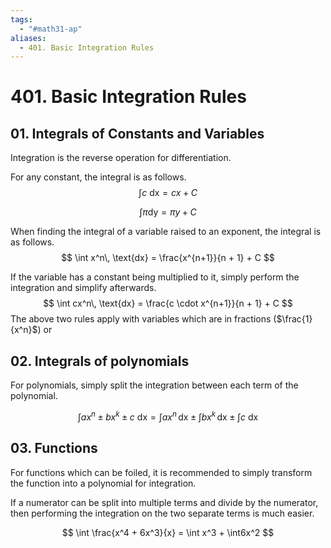 ```yaml
---
tags:
  - "#math31-ap"
aliases:
  - 401. Basic Integration Rules
---
```

# 401. Basic Integration Rules

## 01. Integrals of Constants and Variables

Integration is the reverse operation for differentiation. 

For any constant, the integral is as follows. 
$$
\int c\ \text{dx} = cx + C
$$

$$
\int \pi \text{dy} = \pi y + C
$$


When finding the integral of a variable raised to an exponent, the integral is as follows.
$$
\int x^n\, \text{dx} = \frac{x^{n+1}}{n + 1} + C
$$

If the variable has a constant being multiplied to it, simply perform the integration and simplify afterwards.
$$
\int cx^n\, \text{dx} = \frac{c \cdot x^{n+1}}{n + 1} + C
$$
The above two rules apply with variables which are in fractions ($\frac{1}{x^n}$) or 
## 02. Integrals of polynomials

For polynomials, simply split the integration between each term of the polynomial.

$$
\int ax^n \pm bx^k \pm c \ \text{dx} =
\int ax^n \, \text{dx} \pm \int bx^k \, \text{dx}  \pm \int c \ \text{dx}
$$
## 03. Functions

For functions which can be foiled, it is recommended to simply transform the function into a polynomial for integration.

If a numerator can be split into multiple terms and divide by the numerator, then performing the integration on the two separate terms is much easier.

$$
\int \frac{x^4 + 6x^3}{x} = \int x^3 + \int6x^2
$$






